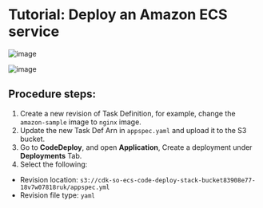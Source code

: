 # Tutorial: Deploy an Amazon ECS service

![image](https://github.com/aws-k68pex/code-training-ecs-deploy/assets/29943707/2be8f07e-edd5-421d-b6e7-5b056caad6f0)


![image](https://github.com/aws-k68pex/code-training-ecs-deploy/assets/29943707/15ce2080-ea15-4df8-a653-2c9d7aefea3d)

## Procedure steps:
1. Create a new revision of Task Definition, for example, change the `amazon-sample` image to `nginx` image.
2. Update the new Task Def Arn in `appspec.yaml` and upload it to the S3 bucket.
3. Go to **CodeDeploy**, and open **Application**, Create a deployment under **Deployments** Tab.
4. Select the following:
- Revision location: `s3://cdk-so-ecs-code-deploy-stack-bucket83908e77-18v7w07818ruk/appspec.yml`
- Revision file type: `yaml`
